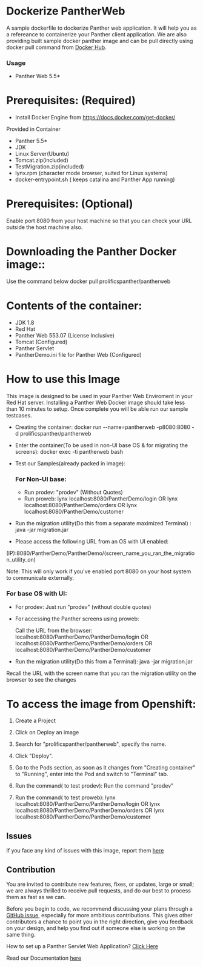 # Dockerize PantherWeb
A sample dockerfile to dockerize Panther web application. It will help you as a refereance to containerize your Panther client application. We are also providing built sample docker panther image and can be pull directly using docker pull command from [Docker Hub](https://hub.docker.com/repository/docker/prolificspanther/pantherweb).

### Usage
* Panther Web 5.5*

# Prerequisites: (Required)
  * Install Docker Engine from  https://docs.docker.com/get-docker/ 
  
  Provided in Container
  * Panther 5.5*
  * JDK
  * Linux Server(Ubuntu)
  * Tomcat.zip(included)
  * TestMigration.zip(included)
  * lynx.rpm (character mode browser, suited for Linux systems)
  * docker-entrypoint.sh ( keeps catalina and Panther App running)
  
 # Prerequisites: (Optional)
   Enable port 8080 from your host machine so that you can check your URL outside the host machine also.
    
 # Downloading the Panther Docker image::
   Use the command  below
   docker pull prolificspanther/pantherweb  
   
 # Contents of the container:
 * JDK 1.8
 * Red Hat
 * Panther Web 553.07 (License Inclusive)
 * Tomcat (Configured)
 * Panther Servlet
 * PantherDemo.ini file for Panther Web (Configured)
 
 # How to use this Image
   This image is designed to be used in your Panther Web Enviroment in your Red Hat server. Installing a Panther Web Docker image should take less than 10 minutes to setup. Once    complete you will be able run our sample testcases.
 
* Creating the container:
  docker run --name=pantherweb -p8080:8080 -d prolificspanther/pantherweb

* Enter the container(To be used in non-UI base OS & for migrating the screens):
  docker exec -ti pantherweb bash

* Test our Samples(already packed in image):
  
  ### For Non-UI base:
    * Run prodev: "prodev" (Without Quotes)
  * Run proweb:
    lynx localhost:8080/PantherDemo/login
  OR
  lynx localhost:8080/PantherDemo/orders
  OR
  lynx localhost:8080/PantherDemo/customer
  
 * Run the migration utility(Do this from a separate maximized Terminal) : java -jar migration.jar

 * Please access the following URL from an OS with UI enabled:

(IP):8080/PantherDemo/PantherDemo/(screen_name_you_ran_the_migration_utility_on)

Note: This will only work if you've enabled port 8080 on your host system to communicate externally.

### For base OS with UI:
* For prodev: Just run "prodev" (without double quotes)
* For accessing the Panther screens using proweb:

  Call the URL from the browser:
  localhost:8080/PantherDemo/PantherDemo/login
  OR
  localhost:8080/PantherDemo/PantherDemo/orders
  OR
  localhost:8080/PantherDemo/PantherDemo/customer

 * Run the migration utility(Do this from a Terminal):
   java -jar migration.jar

 Recall the URL with the screen name that you ran the migration utility on the browser to see the changes

# To access the image from Openshift:
1) Create a Project
2) Click on Deploy an image
3) Search for "prolificspanther/pantherweb", specify the name.
4) Click "Deploy".
5) Go to the Pods section, as soon as it changes from "Creating container" to "Running", enter into the Pod and switch to "Terminal" tab.
6) Run the command( to test prodev):
Run the command "prodev"
 
7) Run the command( to test proweb):
lynx localhost:8080/PantherDemo/PantherDemo/login
OR
lynx localhost:8080/PantherDemo/PantherDemo/orders
OR
lynx localhost:8080/PantherDemo/PantherDemo/customer

## Issues
If you face any kind of issues with this image, report them [here](https://github.com/ProlificsPanther/Docker-Panther/issues)

## Contribution
You are invited to contribute new features, fixes, or updates, large or small; we are always thrilled to receive pull requests, and do our best to process them as fast as we can.

Before you begin to code, we recommend discussing your plans through a [GitHub issue](https://github.com/ProlificsPanther/Docker-Panther/issues), especially for more ambitious contributions. This gives other contributors a chance to point you in the right direction, give you feedback on your design, and help you find out if someone else is working on the same thing.

How to set up a Panther Servlet Web Application? [Click Here](https://github.com/ProlificsPanther/PantherWeb/releases "Named link title")

Read our Documentation [here](https://docs.prolifics.com)
